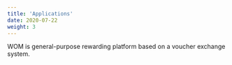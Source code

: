 ```yaml
---
title: 'Applications'
date: 2020-07-22
weight: 3
---
```


WOM is general-purpose rewarding platform based on a voucher exchange system.
